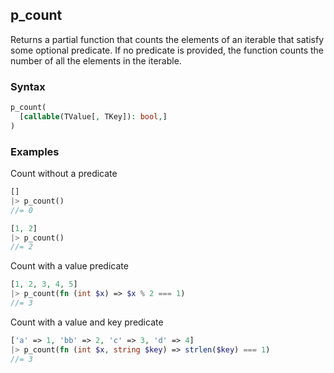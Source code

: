 [//]: # (This file is autogenerated)

## p_count

Returns a partial function that counts the elements of an iterable that satisfy some optional predicate. If no predicate is
provided, the function counts the number of all the elements in the iterable.

### Syntax
```php
p_count(
  [callable(TValue[, TKey]): bool,]
)
```

### Examples
Count without a predicate
```php
[]
|> p_count()
//= 0
```
```php
[1, 2]
|> p_count()
//= 2
```
Count with a value predicate
```php
[1, 2, 3, 4, 5]
|> p_count(fn (int $x) => $x % 2 === 1)
//= 3
```
Count with a value and key predicate
```php
['a' => 1, 'bb' => 2, 'c' => 3, 'd' => 4]
|> p_count(fn (int $x, string $key) => strlen($key) === 1)
//= 3
```
